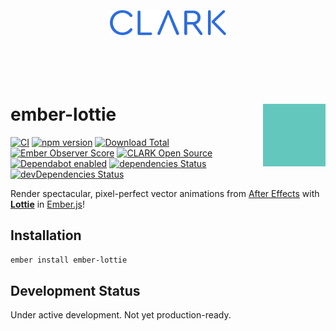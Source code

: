 <p align="center">
  <a href="https://www.clark.de/de/jobs">
    <br><br><br><br><br>
    <img alt="CLARK" src="./docs/assets/clark.svg" height="40">
    <br><br><br><br><br>
  </a>
</p>

# ember-lottie <img align="right" alt="Lottie" src="./docs/assets/lottie.gif" height="100">

[![CI](https://github.com/buschtoens/ember-link/workflows/CI/badge.svg)](https://github.com/buschtoens/ember-link/actions)
[![npm version](https://badge.fury.io/js/ember-lottie.svg)](http://badge.fury.io/js/ember-lottie)
[![Download Total](https://img.shields.io/npm/dt/ember-lottie.svg)](http://badge.fury.io/js/ember-lottie)
[![Ember Observer Score](https://emberobserver.com/badges/-clark-ember-lottie.svg)](https://emberobserver.com/addons/ember-lottie)
[![CLARK Open Source](https://img.shields.io/badge/CLARK-Open%20Source-%232B6CDE.svg)](https://www.clark.de/de/jobs)\
[![Dependabot enabled](https://img.shields.io/badge/dependabot-enabled-blue.svg?logo=dependabot)](https://dependabot.com/)
[![dependencies Status](https://david-dm.org/ClarkSource/ember-lottie/status.svg)](https://david-dm.org/ClarkSource/ember-lottie)
[![devDependencies Status](https://david-dm.org/ClarkSource/ember-lottie/dev-status.svg)](https://david-dm.org/ClarkSource/ember-lottie?type=dev)

Render spectacular, pixel-perfect vector animations from
[After Effects][after-effects] with [**Lottie**][lottie] in [Ember.js][ember]!

[lottie]: https://airbnb.design/lottie/
[after-effects]: https://www.adobe.com/products/aftereffects.html#
[ember]: https://emberjs.com/
[lottie-web]: https://github.com/airbnb/lottie-web

## Installation

```sh
ember install ember-lottie
```

## Development Status

Under active development. Not yet production-ready.

